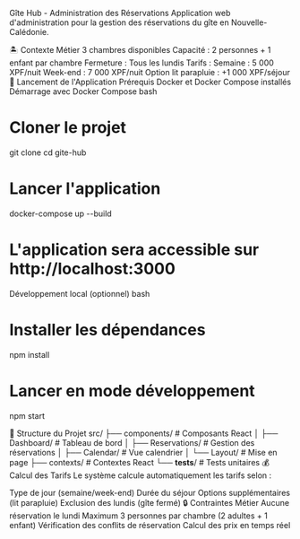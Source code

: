 Gîte Hub - Administration des Réservations
Application web d'administration pour la gestion des réservations du gîte en Nouvelle-Calédonie.

🏝️ Contexte Métier
3 chambres disponibles
Capacité : 2 personnes + 1 enfant par chambre
Fermeture : Tous les lundis
Tarifs :
Semaine : 5 000 XPF/nuit
Week-end : 7 000 XPF/nuit
Option lit parapluie : +1 000 XPF/séjour
🚀 Lancement de l'Application
Prérequis
Docker et Docker Compose installés
Démarrage avec Docker Compose
bash
# Cloner le projet
git clone <repository-url>
cd gite-hub

# Lancer l'application
docker-compose up --build

# L'application sera accessible sur http://localhost:3000
Développement local (optionnel)
bash
# Installer les dépendances
npm install

# Lancer en mode développement
npm start

📁 Structure du Projet
src/
├── components/          # Composants React
│   ├── Dashboard/      # Tableau de bord
│   ├── Reservations/   # Gestion des réservations
│   ├── Calendar/       # Vue calendrier
│   └── Layout/         # Mise en page
├── contexts/           # Contextes React
└── __tests__/          # Tests unitaires
💰 Calcul des Tarifs
Le système calcule automatiquement les tarifs selon :

Type de jour (semaine/week-end)
Durée du séjour
Options supplémentaires (lit parapluie)
Exclusion des lundis (gîte fermé)
🔒 Contraintes Métier
Aucune réservation le lundi
Maximum 3 personnes par chambre (2 adultes + 1 enfant)
Vérification des conflits de réservation
Calcul des prix en temps réel
